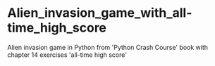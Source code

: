 # Alien_invasion_game_with_all-time_high_score
Alien invasion game in Python from 'Python Crash Course' book with chapter 14 exercises 'all-time high score'
